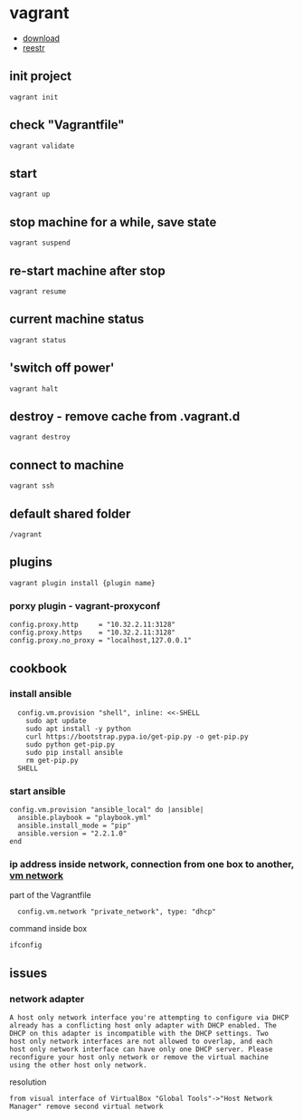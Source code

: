 # vagrant
* [download](https://releases.hashicorp.com/vagrant/)
* [reestr](https://app.vagrantup.com/boxes/search)

## init project
```
vagrant init
```

## check "Vagrantfile"
```
vagrant validate 
```

## start
```
vagrant up
```

## stop machine for a while, save state
```
vagrant suspend
```

## re-start machine after stop
```
vagrant resume
```

## current machine status
```
vagrant status
```


## 'switch off power'
```
vagrant halt
```

## destroy - remove cache from .vagrant.d
```
vagrant destroy
```

## connect to machine 
```
vagrant ssh
```

## default shared folder
```
/vagrant
```


## plugins
```
vagrant plugin install {plugin name}
```

### porxy plugin - vagrant-proxyconf
```
config.proxy.http     = "10.32.2.11:3128"
config.proxy.https    = "10.32.2.11:3128"
config.proxy.no_proxy = "localhost,127.0.0.1"
```

## cookbook

### install ansible
```
  config.vm.provision "shell", inline: <<-SHELL
	sudo apt update
	sudo apt install -y python
	curl https://bootstrap.pypa.io/get-pip.py -o get-pip.py
	sudo python get-pip.py
	sudo pip install ansible
	rm get-pip.py
  SHELL
```

### start ansible 
```
config.vm.provision "ansible_local" do |ansible|
  ansible.playbook = "playbook.yml"
  ansible.install_mode = "pip"
  ansible.version = "2.2.1.0"
end
```

### ip address inside network, connection from one box to another, [vm network](https://www.barrykooij.com/connect-mysql-vagrant-machine/)
part of the Vagrantfile
```
  config.vm.network "private_network", type: "dhcp"
```
command inside box
```
ifconfig
```


## issues

### network adapter
```
A host only network interface you're attempting to configure via DHCP
already has a conflicting host only adapter with DHCP enabled. The
DHCP on this adapter is incompatible with the DHCP settings. Two
host only network interfaces are not allowed to overlap, and each
host only network interface can have only one DHCP server. Please
reconfigure your host only network or remove the virtual machine
using the other host only network.
```
resolution
```
from visual interface of VirtualBox "Global Tools"->"Host Network Manager" remove second virtual network 
```
